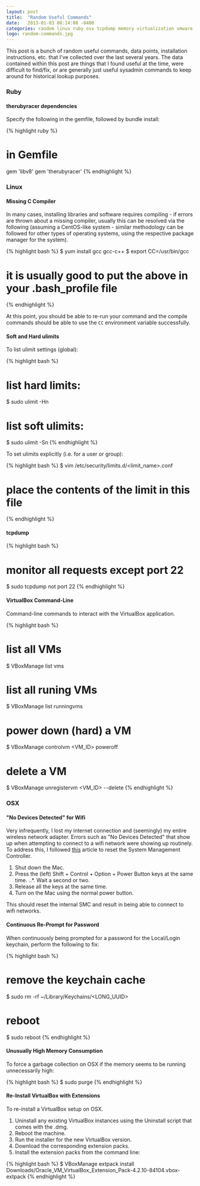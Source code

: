 ```yaml
---
layout: post
title:  "Random Useful Commands"
date:   2013-01-03 08:14:08 -0400
categories: random linux ruby osx tcpdump memory virtualization vmware
logo: random-commands.jpg
---
```

This post is a bunch of random useful commands, data points, installation instructions, etc. that I've
collected over the last several years. The data contained within this post are things that I found useful
at the time, were difficult to find/fix, or are generally just useful sysadmin commands to keep around
for historical lookup purposes.

### Ruby

#### therubyracer dependencies

Specify the following in the gemfile, followed by bundle install:

{% highlight ruby %}
# in Gemfile
gem 'libv8'
gem 'therubyracer'
{% endhighlight %}

### Linux

#### Missing C Compiler

In many cases, installing libraries and software requires compiling - if errors are thrown about
a missing compiler, usually this can be resolved via the following (assuming a CentOS-like system -
similar methodology can be followed for other types of operating systems, using the respective
package manager for the system).

{% highlight bash %}
$ yum install gcc gcc-c++
$ export CC=/usr/bin/gcc
# it is usually good to put the above in your .bash_profile file
{% endhighlight %}

At this point, you should be able to re-run your command and the compile commands should be able
to use the `CC` environment variable successfully.

#### Soft and Hard ulimits

To list ulimit settings (global):

{% highlight bash %}
# list hard limits:
$ sudo ulimit -Hn
# list soft ulimits:
$ sudo ulimit -Sn
{% endhighlight %}

To set ulimits explicitly (i.e. for a user or group):

{% highlight bash %}
$ vim /etc/security/limits.d/<limit_name>.conf
# place the contents of the limit in this file
{% endhighlight %}

#### tcpdump

{% highlight bash %}
# monitor all requests except port 22
$ sudo tcpdump not port 22
{% endhighlight %}

#### VirtualBox Command-Line

Command-line commands to interact with the VirtualBox application.

{% highlight bash %}
# list all VMs
$ VBoxManage list vms
# list all runing VMs
$ VBoxManage list runningvms
# power down (hard) a VM
$ VBoxManage controlvm <VM_ID> poweroff
# delete a VM
$ VBoxManage unregistervm <VM_ID> --delete
{% endhighlight %}

### OSX

#### "No Devices Detected" for Wifi

Very infrequently, I lost my internet connection and (seemingly) my entire wireless network adapter.
Errors such as "No Devices Detected" that show up when attempting to connect to a wifi network were
showing up routinely. To address this, I followed [this]() article to reset the System Management
Controller.

1. Shut down the Mac.
2. Press the (left) Shift + Control + Option + Power Button keys at the same time.
..*. Wait a second or two.
3. Release all the keys at the same time.
4. Turn on the Mac using the normal power button.

This should reset the internal SMC and result in being able to connect to wifi networks.

#### Continuous Re-Prompt for Password

When continuously being prompted for a password for the Local/Login keychain, perform the
following to fix:

{% highlight bash %}
# remove the keychain cache
$ sudo rm -rf ~/Library/Keychains/<LONG_UUID>
# reboot
$ sudo reboot
{% endhighlight %}

#### Unusually High Memory Consumption

To force a garbage collection on OSX if the memory seems to be running unnecessarily high:

{% highlight bash %}
$ sudo purge
{% endhighlight %}

#### Re-Install VirtualBox with Extensions

To re-install a VirtualBox setup on OSX.

1. Uninstall any existing VirtualBox instances using the Uninstall script that comes with the .dmg.
2. Reboot the machine.
3. Run the installer for the new VirtualBox version.
4. Download the corresponding extension packs.
5. Install the extension packs from the command line:

{% highlight bash %}
$ VBoxManage extpack install Downloads/Oracle_VM_VirtualBox_Extension_Pack-4.2.10-84104.vbox-extpack
{% endhighlight %}
